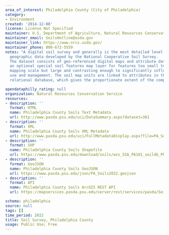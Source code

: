 ```yaml
---
area_of_interest: Philadelphia County (City of Philadelphia)
category:
- Environment
created: '2014-12-08'
license: License Not Specified
maintainer: U.S. Department of Agriculture, Natural Resources Conservation Service, National Soil Survey Center
maintainer_email: SoilsHotline@usda.gov
maintainer_link: https://www.nrcs.usda.gov/
maintainer_phone: 800-672-5559
notes: "A digital soil survey and generally is the most detailed level of soil 
  geographic data developed by the National Cooperative Soil Survey.
  The dataset consists of geo-referenced digital maps and attribute data, and it includes 
  an optional special soil features map layer for features too small to delineate at the 
  mapping scale but large and contrasting enough to significantly influence land 
  use and management. The soil map units are linked to attributes in the National Soil Information System
  relational database, which gives the proportionate extent of the component soils and their properties."

opendataphilly_rating: null
organization: Natural Resources Conservation Service
resources:
- description: ''
  format: HTML
  name: Philadelphia County Soils Text Metadata
  url: http://www.pasda.psu.edu/uci/DataSummary.aspx?dataset=361
- description: ''
  format: XML
  name: Philadelphia County Soils XML Metadata
  url: http://www.pasda.psu.edu/uci/FullMetadataDisplay.aspx?file=PA_Soils2022.xml
- description: ''
  format: SHP
  name: Philadelphia County Soils Shapefile
  url: https://www.pasda.psu.edu/download/soils/wss_SSA_PA101_soildb_Philadelphia_PA_2003_[2022-09-06].zip
- description: ''
  format: GeoJSON
  name: Philadelphia County Soils GeoJSON
  url: https://www.pasda.psu.edu/json/PA_Soils2022.geojson
- description: ''
  format: API
  name: Philadelphia County Soils ArcGIS REST API
  url: https://mapservices.pasda.psu.edu/server/rest/services/pasda/Soils_PA/MapServer

schema: philadelphia
source: null
tags: []
time_period: 2022
title: Soil Survey, Philadelphia County
usage: Public Use; Free
---
```

